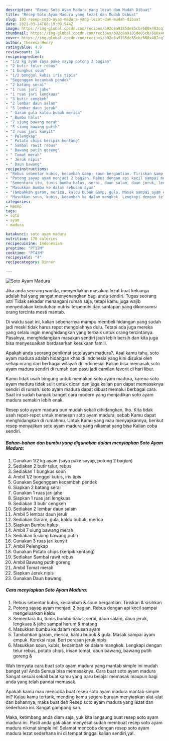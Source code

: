 ```yaml
---
description: "Resep Soto Ayam Madura yang lezat dan Mudah Dibuat"
title: "Resep Soto Ayam Madura yang lezat dan Mudah Dibuat"
slug: 193-resep-soto-ayam-madura-yang-lezat-dan-mudah-dibuat
date: 2021-03-24T08:19:09.944Z
image: https://img-global.cpcdn.com/recipes/b92c8a9185de85cb/680x482cq70/soto-ayam-madura-foto-resep-utama.jpg
thumbnail: https://img-global.cpcdn.com/recipes/b92c8a9185de85cb/680x482cq70/soto-ayam-madura-foto-resep-utama.jpg
cover: https://img-global.cpcdn.com/recipes/b92c8a9185de85cb/680x482cq70/soto-ayam-madura-foto-resep-utama.jpg
author: Theresa Henry
ratingvalue: 4.9
reviewcount: 14
recipeingredient:
- "1/2 kg ayam saya pake sayap potong 2 bagian"
- "2 butir telur rebus"
- "1 bungkus soun"
- "1/2 bonggol kubis iris tipis"
- "Segenggam kecambah pendek"
- "2 batang serai"
- "1 ruas jari jahe"
- "1 ruas jari lengkuas"
- "3 butir cengkeh"
- "2 lembar daun salam"
- "5 lembar daun jeruk"
- " Garam gula kaldu bubuk merica"
- " Bumbu halus"
- "7 siung bawang merah"
- "5 siung bawang putih"
- "3 ruas jari kunyit"
- " Pelengkap"
- " Potato chips keripik kentang"
- " Sambal rawit rebus"
- " Bawang putih goreng"
- " Tomat merah"
- " Jeruk nipis"
- " Daun bawang"
recipeinstructions:
- "Rebus sebentar kubis, kecambah &amp; soun bergantian. Tiriskan &amp; sisihkan"
- "Potong sayap ayam menjadi 2 bagian. Rebus dengan api kecil sampai mengeluarkan kaldu"
- "Sementara itu, tumis bumbu halus, serai, daun salam, daun jeruk, lengkuas &amp; jahe sampai harum &amp; matang"
- "Masukkan bumbu ke dalam rebusan ayam"
- "Tambahkan garam, merica, kaldu bubuk &amp; gula. Masak sampai ayam empuk. Koreksi rasa. Beri perasan jeruk nipis"
- "Masukkan soun, kubis, kecambah ke dalam mangkok. Lengkapi dengan telur rebus, potato chips, irisan tomat, daun bawang, bawang putih goreng &amp;"
categories:
- Resep
tags:
- soto
- ayam
- madura

katakunci: soto ayam madura 
nutrition: 170 calories
recipecuisine: Indonesian
preptime: "PT12M"
cooktime: "PT43M"
recipeyield: "4"
recipecategory: Dinner

---
```



![Soto Ayam Madura](https://img-global.cpcdn.com/recipes/b92c8a9185de85cb/680x482cq70/soto-ayam-madura-foto-resep-utama.jpg)

Jika anda seorang wanita, menyediakan masakan lezat buat keluarga adalah hal yang sangat menyenangkan bagi anda sendiri. Tugas seorang istri Tidak sekadar menangani rumah saja, tetapi kamu juga wajib menyediakan kebutuhan nutrisi terpenuhi dan santapan yang dikonsumsi orang tercinta mesti mantab.

Di waktu  saat ini, kalian sebenarnya mampu membeli hidangan yang sudah jadi meski tidak harus repot mengolahnya dulu. Tetapi ada juga mereka yang selalu ingin menghidangkan yang terbaik untuk orang tercintanya. Pasalnya, menghidangkan masakan sendiri jauh lebih bersih dan kita juga bisa menyesuaikan berdasarkan kesukaan famili. 



Apakah anda seorang penikmat soto ayam madura?. Asal kamu tahu, soto ayam madura adalah hidangan khas di Indonesia yang kini disukai oleh setiap orang dari berbagai wilayah di Indonesia. Kalian bisa memasak soto ayam madura sendiri di rumah dan pasti jadi camilan favorit di hari libur.

Kamu tidak usah bingung untuk memakan soto ayam madura, karena soto ayam madura tidak sulit untuk dicari dan juga kalian pun dapat memasaknya sendiri di rumah. soto ayam madura dapat dibuat memalui berbagai cara. Saat ini sudah banyak banget cara modern yang menjadikan soto ayam madura semakin lebih enak.

Resep soto ayam madura pun mudah sekali dihidangkan, lho. Kita tidak usah repot-repot untuk memesan soto ayam madura, sebab Kamu dapat menghidangkan di rumahmu. Untuk Kamu yang mau menyajikannya, berikut resep menyajikan soto ayam madura yang nikamat yang bisa Kalian coba sendiri.

<!--inarticleads1-->

##### Bahan-bahan dan bumbu yang digunakan dalam menyiapkan Soto Ayam Madura:

1. Gunakan 1/2 kg ayam (saya pake sayap, potong 2 bagian)
1. Sediakan 2 butir telur, rebus
1. Sediakan 1 bungkus soun
1. Ambil 1/2 bonggol kubis, iris tipis
1. Gunakan Segenggam kecambah pendek
1. Siapkan 2 batang serai
1. Gunakan 1 ruas jari jahe
1. Siapkan 1 ruas jari lengkuas
1. Sediakan 3 butir cengkeh
1. Sediakan 2 lembar daun salam
1. Ambil 5 lembar daun jeruk
1. Sediakan  Garam, gula, kaldu bubuk, merica
1. Siapkan  Bumbu halus
1. Ambil 7 siung bawang merah
1. Sediakan 5 siung bawang putih
1. Gunakan 3 ruas jari kunyit
1. Ambil  Pelengkap
1. Gunakan  Potato chips (keripik kentang)
1. Sediakan  Sambal rawit rebus
1. Ambil  Bawang putih goreng
1. Ambil  Tomat merah
1. Siapkan  Jeruk nipis
1. Gunakan  Daun bawang




<!--inarticleads2-->

##### Cara menyiapkan Soto Ayam Madura:

1. Rebus sebentar kubis, kecambah &amp; soun bergantian. Tiriskan &amp; sisihkan
1. Potong sayap ayam menjadi 2 bagian. Rebus dengan api kecil sampai mengeluarkan kaldu
1. Sementara itu, tumis bumbu halus, serai, daun salam, daun jeruk, lengkuas &amp; jahe sampai harum &amp; matang
1. Masukkan bumbu ke dalam rebusan ayam
1. Tambahkan garam, merica, kaldu bubuk &amp; gula. Masak sampai ayam empuk. Koreksi rasa. Beri perasan jeruk nipis
1. Masukkan soun, kubis, kecambah ke dalam mangkok. Lengkapi dengan telur rebus, potato chips, irisan tomat, daun bawang, bawang putih goreng &amp;




Wah ternyata cara buat soto ayam madura yang mantab simple ini mudah banget ya! Anda Semua bisa memasaknya. Cara buat soto ayam madura Sangat sesuai sekali buat kamu yang baru belajar memasak maupun bagi anda yang telah pandai memasak.

Apakah kamu mau mencoba buat resep soto ayam madura mantab simple ini? Kalau kamu tertarik, mending kamu segera buruan menyiapkan alat-alat dan bahannya, maka buat deh Resep soto ayam madura yang lezat dan sederhana ini. Sangat gampang kan. 

Maka, ketimbang anda diam saja, yuk kita langsung buat resep soto ayam madura ini. Pasti anda gak akan menyesal sudah membuat resep soto ayam madura nikmat simple ini! Selamat mencoba dengan resep soto ayam madura lezat sederhana ini di tempat tinggal kalian sendiri,ya!.


